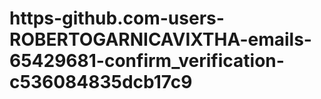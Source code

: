 # https-github.com-users-ROBERTOGARNICAVIXTHA-emails-65429681-confirm_verification-c536084835dcb17c9